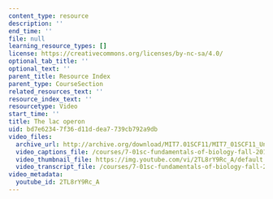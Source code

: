 ```yaml
---
content_type: resource
description: ''
end_time: ''
file: null
learning_resource_types: []
license: https://creativecommons.org/licenses/by-nc-sa/4.0/
optional_tab_title: ''
optional_text: ''
parent_title: Resource Index
parent_type: CourseSection
related_resources_text: ''
resource_index_text: ''
resourcetype: Video
start_time: ''
title: The lac operon
uid: bd7e6234-7f36-d11d-dea7-739cb792a9db
video_files:
  archive_url: http://archive.org/download/MIT7.01SCF11/MIT7_01SCF11_Un2Ses5_Rec_300k.mp4
  video_captions_file: /courses/7-01sc-fundamentals-of-biology-fall-2011/cb04d0631f5456b6b6b1d829717a0075_2TL8rY9Rc_A.vtt
  video_thumbnail_file: https://img.youtube.com/vi/2TL8rY9Rc_A/default.jpg
  video_transcript_file: /courses/7-01sc-fundamentals-of-biology-fall-2011/25b8f4fa65812774c68c5552facae69f_2TL8rY9Rc_A.pdf
video_metadata:
  youtube_id: 2TL8rY9Rc_A
---
```

